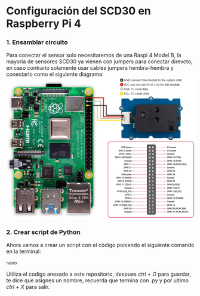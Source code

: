 # Configuración del SCD30 en Raspberry Pi 4

### 1. Ensamblar circuito
Para conectar el sensor solo necesitaremos de una Raspi 4 Model B, la mayoria de sensores SCD30 ya vienen con jumpers para conectar direvcto, en caso contrario solamente usar cables jumpers hembra-hembra y conectarlo como el siguiente diagrama:
![SCD30](figs/scd3.png)

### 2. Crear script de Python
Ahora vamos a crear un script con el código poniendo el siguiente comando en la terminal:
```
nano
```
Utiliza el codigo anexado a este repositorio, despues _ctrl + O_ para guardar, te dice que asignes un nombre, recuerda que termina con .py y por ultimo _ctrl + X_ para salir.
